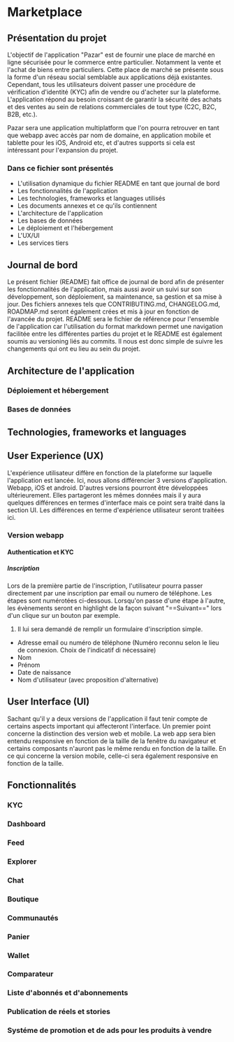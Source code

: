 # Marketplace

## Présentation du projet

L'objectif de l'application "Pazar" est de fournir une place de marché en ligne sécurisée pour le commerce entre particulier. Notamment la vente et l'achat de biens entre particuliers. Cette place de marché se présente sous la forme d'un réseau social semblable aux applications déjà existantes. Cependant, tous les utilisateurs doivent passer une procédure de vérification d'identité (KYC) afin de vendre ou d'acheter sur la plateforme. L'application répond au besoin croissant de garantir la sécurité des achats et des ventes au sein de relations commerciales de tout type (C2C, B2C, B2B, etc.).

Pazar sera une application multiplatform que l'on pourra retrouver en tant que webapp avec accès par nom de domaine, en application mobile et tablette pour les iOS, Android etc, et d'autres supports si cela est intéressant pour l'expansion du projet.

### Dans ce fichier sont présentés

- L'utilisation dynamique du fichier README en tant que journal de bord
- Les fonctionnalités de l'application
- Les technologies, frameworks et languages utilisés
- Les documents annexes et ce qu'ils contiennent
- L'architecture de l'application
- Les bases de données
- Le déploiement et l'hébergement
- L'UX/UI
- Les services tiers

## Journal de bord

Le présent fichier (README) fait office de journal de bord afin de présenter les fonctionnalités de l'application, mais aussi avoir un suivi sur son développement, son déploiement, sa maintenance, sa gestion et sa mise à jour. Des fichiers annexes tels que CONTRIBUTING.md, CHANGELOG.md, ROADMAP.md seront également crées et mis à jour en fonction de l'avancée du projet. README sera le fichier de référence pour l'ensemble de l'application car l'utilisation du format markdown permet une navigation facilitée entre les différentes parties du projet et le README est également soumis au versioning liés au commits. Il nous est donc simple de suivre les changements qui ont eu lieu au sein du projet.

## Architecture de l'application

### Déploiement et hébergement

### Bases de données

## Technologies, frameworks et languages

## User Experience (UX)

L'expérience utilisateur diffère en fonction de la plateforme sur laquelle l'application est lancée. Ici, nous allons différencier 3 versions d'application. Webapp, iOS et android. D'autres versions pourront être développées ultérieurement. Elles partageront les mêmes données mais il y aura quelques différences en termes d'interface mais ce point sera traité dans la section UI. Les différences en terme d'expérience utilisateur seront traitées ici.

### Version webapp

#### Authentication et KYC

##### Inscription

Lors de la première partie de l'inscription, l'utilisateur pourra passer directement par une inscription par email ou numero de téléphone. Les étapes sont numérotées ci-dessous. Lorsqu'on passe d'une étape à l'autre, les évènements seront en highlight de la façon suivant "==Suivant==" lors d'un clique sur un bouton par exemple.

1. Il lui sera demandé de remplir un formulaire d'inscription simple.

- Adresse email ou numéro de téléphone (Numéro reconnu selon le lieu de connexion. Choix de l'indicatif di nécessaire)
- Nom
- Prénom
- Date de naissance
- Nom d'utilisateur (avec proposition d'alternative)

## User Interface (UI)

Sachant qu'il y a deux versions de l'application il faut tenir compte de certains aspects important qui affecteront l'interface. Un premier point concerne la distinction des version web et mobile. La web app sera bien entendu responsive en fonction de la taille de la fenêtre du navigateur et certains composants n'auront pas le même rendu en fonction de la taille. En ce qui concerne la version mobile, celle-ci sera également responsive en fonction de la taille.

## Fonctionnalités

### KYC

### Dashboard

### Feed

### Explorer

### Chat

### Boutique

### Communautés

### Panier

### Wallet

### Comparateur

### Liste d'abonnés et d'abonnements

### Publication de réels et stories

### Systéme de promotion et de ads pour les produits à vendre
